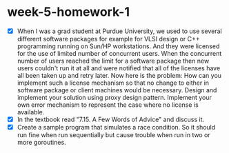 # week-5-homework-1

- [x] When I was a grad student at Purdue University, we used to use several different software packages for example for VLSI design or C++ programming running on Sun/HP workstations. And they were licensed for the use of limited number of concurrent users. When the concurrent number of users reached the limit for a software package then new users couldn't run it at all and were notified that all of the licenses have all been taken up and retry later. Now here is the problem: How can you implement such a license mechanism so that no change to either in software package or client machines would be necessary. Design and implement your solution using proxy design pattern. Implement your own error mechanism to represent the case where no license is available.
- [X] In the textbook read "7.15. A Few Words of Advice" and discuss it. 
- [X] Create a sample program that simulates a race condition. So it should run fine when run sequentially but cause trouble when run in two or more goroutines.
